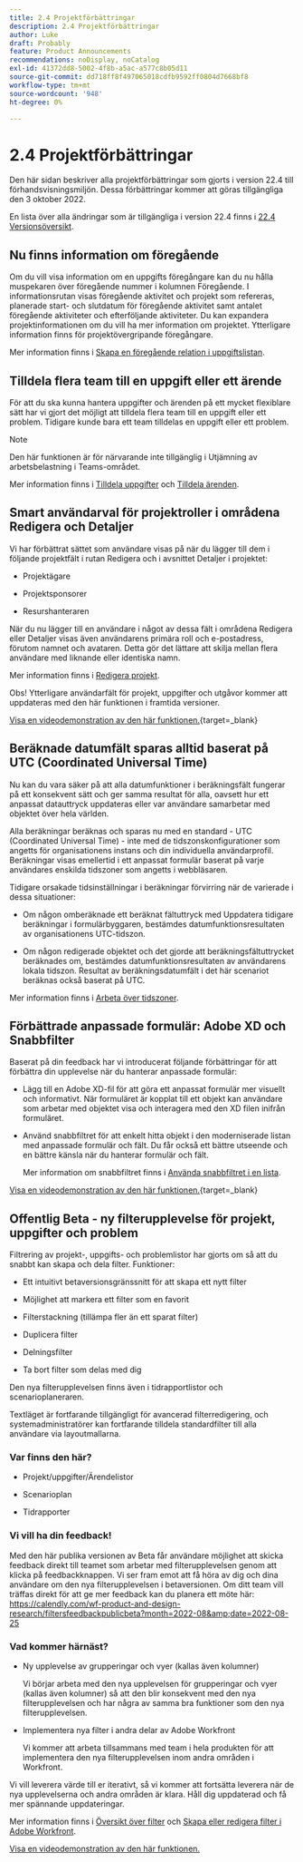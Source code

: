 ```yaml
---
title: 2.4 Projektförbättringar
description: 2.4 Projektförbättringar
author: Luke
draft: Probably
feature: Product Announcements
recommendations: noDisplay, noCatalog
exl-id: 41372dd8-5002-4f8b-a5ac-a577c8b05d11
source-git-commit: dd718ff8f497065018cdfb9592ff0804d7668bf8
workflow-type: tm+mt
source-wordcount: '948'
ht-degree: 0%

---
```


# 2.4 Projektförbättringar

Den här sidan beskriver alla projektförbättringar som gjorts i version 22.4 till förhandsvisningsmiljön. Dessa förbättringar kommer att göras tillgängliga den 3 oktober 2022.

En lista över alla ändringar som är tillgängliga i version 22.4 finns i [22.4 Versionsöversikt](/help/quicksilver/product-announcements/product-releases/22.4-release-activity/22-4-release-overview.md).

## Nu finns information om föregående

Om du vill visa information om en uppgifts föregångare kan du nu hålla muspekaren över föregående nummer i kolumnen Föregående. I informationsrutan visas föregående aktivitet och projekt som refereras, planerade start- och slutdatum för föregående aktivitet samt antalet föregående aktiviteter och efterföljande aktiviteter. Du kan expandera projektinformationen om du vill ha mer information om projektet. Ytterligare information finns för projektövergripande föregångare.

Mer information finns i [Skapa en föregående relation i uppgiftslistan](/help/quicksilver/manage-work/tasks/use-prdcssrs/create-predecessors-on-task-list.md).

## Tilldela flera team till en uppgift eller ett ärende

För att du ska kunna hantera uppgifter och ärenden på ett mycket flexiblare sätt har vi gjort det möjligt att tilldela flera team till en uppgift eller ett problem. Tidigare kunde bara ett team tilldelas en uppgift eller ett problem.

>[!NOTE]
>
>Den här funktionen är för närvarande inte tillgänglig i Utjämning av arbetsbelastning i Teams-området.

Mer information finns i [Tilldela uppgifter](/help/quicksilver/manage-work/tasks/assign-tasks/assign-tasks.md) och [Tilldela ärenden](/help/quicksilver/manage-work/issues/manage-issues/assign-issues.md).

## Smart användarval för projektroller i områdena Redigera och Detaljer

Vi har förbättrat sättet som användare visas på när du lägger till dem i följande projektfält i rutan Redigera och i avsnittet Detaljer i projektet:

* Projektägare

* Projektsponsorer

* Resurshanteraren

När du nu lägger till en användare i något av dessa fält i områdena Redigera eller Detaljer visas även användarens primära roll och e-postadress, förutom namnet och avataren. Detta gör det lättare att skilja mellan flera användare med liknande eller identiska namn.

Mer information finns i [Redigera projekt](/help/quicksilver/manage-work/projects/manage-projects/edit-projects.md).

Obs! Ytterligare användarfält för projekt, uppgifter och utgåvor kommer att uppdateras med den här funktionen i framtida versioner.

[Visa en videodemonstration av den här funktionen.](https://video.tv.adobe.com/v/3412390/){target=_blank}

## Beräknade datumfält sparas alltid baserat på UTC (Coordinated Universal Time)

Nu kan du vara säker på att alla datumfunktioner i beräkningsfält fungerar på ett konsekvent sätt och ger samma resultat för alla, oavsett hur ett anpassat datauttryck uppdateras eller var användare samarbetar med objektet över hela världen.

Alla beräkningar beräknas och sparas nu med en standard - UTC (Coordinated Universal Time) - inte med de tidszonskonfigurationer som angetts för organisationens instans och din individuella användarprofil. Beräkningar visas emellertid i ett anpassat formulär baserat på varje användares enskilda tidszoner som angetts i webbläsaren.

Tidigare orsakade tidsinställningar i beräkningar förvirring när de varierade i dessa situationer:

* Om någon omberäknade ett beräknat fältuttryck med Uppdatera tidigare beräkningar i formulärbyggaren, bestämdes datumfunktionsresultaten av organisationens UTC-tidszon.

* Om någon redigerade objektet och det gjorde att beräkningsfältuttrycket beräknades om, bestämdes datumfunktionsresultaten av användarens lokala tidszon. Resultat av beräkningsdatumfält i det här scenariot beräknas också baserat på UTC.

Mer information finns i [Arbeta över tidszoner](/help/quicksilver/workfront-basics/tips-tricks-and-troubleshooting/working-across-timezones.md).

## Förbättrade anpassade formulär: Adobe XD och Snabbfilter

Baserat på din feedback har vi introducerat följande förbättringar för att förbättra din upplevelse när du hanterar anpassade formulär:

* Lägg till en Adobe XD-fil för att göra ett anpassat formulär mer visuellt och informativt. När formuläret är kopplat till ett objekt kan användare som arbetar med objektet visa och interagera med den XD filen inifrån formuläret.


* Använd snabbfiltret för att enkelt hitta objekt i den moderniserade listan med anpassade formulär och fält. Du får också ett bättre utseende och en bättre känsla när du hanterar formulär och fält.

  Mer information om snabbfiltret finns i [Använda snabbfiltret i en lista](/help/quicksilver/workfront-basics/navigate-workfront/use-lists/apply-quick-filter-list.md).

[Visa en videodemonstration av den här funktionen.](https://video.tv.adobe.com/v/3412469/){target=_blank}

## Offentlig Beta - ny filterupplevelse för projekt, uppgifter och problem

Filtrering av projekt-, uppgifts- och problemlistor har gjorts om så att du snabbt kan skapa och dela filter. Funktioner:

* Ett intuitivt betaversionsgränssnitt för att skapa ett nytt filter

* Möjlighet att markera ett filter som en favorit

* Filterstackning (tillämpa fler än ett sparat filter)

* Duplicera filter

* Delningsfilter

* Ta bort filter som delas med dig


Den nya filterupplevelsen finns även i tidrapportlistor och scenarioplaneraren.

Textläget är fortfarande tillgängligt för avancerad filterredigering, och systemadministratörer kan fortfarande tilldela standardfilter till alla användare via layoutmallarna.

### Var finns den här?

* Projekt/uppgifter/Ärendelistor

* Scenarioplan

* Tidrapporter


### Vi vill ha din feedback!

Med den här publika versionen av Beta får användare möjlighet att skicka feedback direkt till teamet som arbetar med filterupplevelsen genom att klicka på feedbackknappen. Vi ser fram emot att få höra av dig och dina användare om den nya filterupplevelsen i betaversionen. Om ditt team vill träffas direkt för att ge mer feedback kan du planera ett möte här: https://calendly.com/wf-product-and-design-research/filtersfeedbackpublicbeta?month=2022-08&amp;date=2022-08-25

### Vad kommer härnäst?

* Ny upplevelse av grupperingar och vyer (kallas även kolumner)

  Vi börjar arbeta med den nya upplevelsen för grupperingar och vyer (kallas även kolumner) så att den blir konsekvent med den nya filterupplevelsen och har några av samma bra funktioner som den nya filterupplevelsen.

* Implementera nya filter i andra delar av Adobe Workfront

  Vi kommer att arbeta tillsammans med team i hela produkten för att implementera den nya filterupplevelsen inom andra områden i Workfront.


Vi vill leverera värde till er iterativt, så vi kommer att fortsätta leverera när de nya upplevelserna och andra områden är klara. Håll dig uppdaterad och få mer spännande uppdateringar.

Mer information finns i [Översikt över filter](/help/quicksilver/reports-and-dashboards/reports/reporting-elements/filters-overview.md) och [Skapa eller redigera filter i Adobe Workfront](/help/quicksilver/reports-and-dashboards/reports/reporting-elements/create-filters.md).

[Visa en videodemonstration av den här funktionen.](https://video.tv.adobe.com/v/3412391/)
